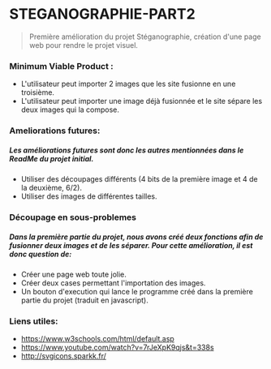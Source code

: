 # STEGANOGRAPHIE-PART2
> Première amélioration du projet Stéganographie, création d'une page web pour rendre le projet visuel.

### Minimum Viable Product :
- L'utilisateur peut importer 2 images que les site fusionne en une troisième.
- L'utilisateur peut importer une image déjà fusionnée et le site sépare les deux images qui la compose.
### Ameliorations futures:
##### Les améliorations futures sont donc les autres mentionnées dans le ReadMe du projet initial.
- Utiliser des découpages différents (4 bits de la première image et 4 de la deuxième, 6/2).
- Utiliser des images de différentes tailles.
### Découpage en sous-problemes
##### Dans la première partie du projet, nous avons créé deux fonctions afin de fusionner deux images et de les séparer. Pour cette amélioration, il est donc question de:
- Créer une page web toute jolie.
- Créer deux cases permettant l'importation des images.
- Un bouton d'execution qui lance le programme créé dans la première partie du projet (traduit en javascript).
### Liens utiles:
- https://www.w3schools.com/html/default.asp
- https://www.youtube.com/watch?v=7rJeXpK9qjs&t=338s
- http://svgicons.sparkk.fr/
